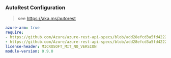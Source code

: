 ### AutoRest Configuration

> see https://aka.ms/autorest

``` yaml
azure-arm: true
require:
- https://github.com/Azure/azure-rest-api-specs/blob/add28efcd3a5fd422285d992fb1ec5ee5a7a40a6/specification/monitor/resource-manager/readme.md
- https://github.com/Azure/azure-rest-api-specs/blob/add28efcd3a5fd422285d992fb1ec5ee5a7a40a6/specification/monitor/resource-manager/readme.go.md
license-header: MICROSOFT_MIT_NO_VERSION
module-version: 0.9.0
```
